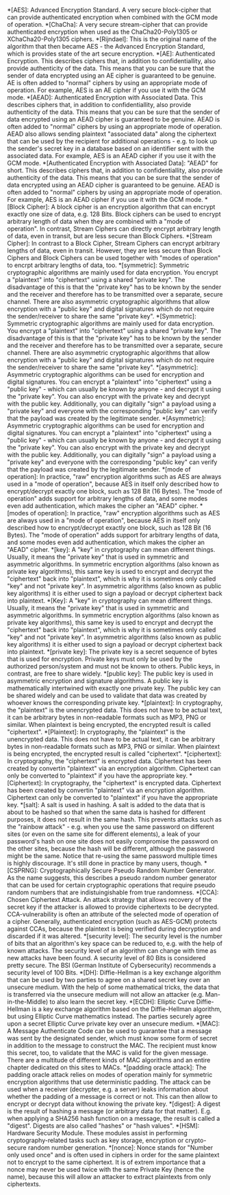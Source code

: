 *[AES]: Advanced Encryption Standard. A very secure block-cipher that can provide authenticated encryption when combined with the GCM mode of operation.
*[ChaCha]: A very secure stream-cipher that can provide authenticated encryption when used as the ChaCha20-Poly1305 or XChaCha20-Poly1305 ciphers.
*[Rijndael]: This is the original name of the algorithm that then became AES - the Advanced Encryption Standard, which is provides state of the art secure encryption.
*[AE]: Authenticated Encryption. This describes ciphers that, in addition to confidentiallity, also provide authenticity of the data. This means that you can be sure that the sender of data encrypted using an AE cipher is guaranteed to be genuine. AE is often added to "normal" ciphers by using an appropriate mode of operation. For example, AES is an AE cipher if you use it with the GCM mode.
*[AEAD]: Authenticated Encryption with Associated Data. This describes ciphers that, in addition to confidentiallity, also provide authenticity of the data. This means that you can be sure that the sender of data encrypted using an AEAD cipher is guaranteed to be genuine. AEAD is often added to "normal" ciphers by using an appropriate mode of operation. AEAD also allows sending plaintext "associated data" along the ciphertext that can be used by the recipient for additional operations - e.g. to look up the sender's secret key in a database based on an identifier sent with the associated data. For example, AES is an AEAD cipher if you use it with the GCM mode.
*[Authenticated Encryption with Associated Data]: "AEAD" for short. This describes ciphers that, in addition to confidentiallity, also provide authenticity of the data. This means that you can be sure that the sender of data encrypted using an AEAD cipher is guaranteed to be genuine. AEAD is often added to "normal" ciphers by using an appropriate mode of operation. For example, AES is an AEAD cipher if you use it with the GCM mode.
*[Block Cipher]: A block cipher is an encryption algorithm that can encrypt exactly one size of data, e.g. 128 Bits. Block ciphers can be used to encrypt arbitrary length of data when they are combined with a "mode of operation". In contrast, Stream Ciphers can directly encrypt arbitrary length of data, even in transit, but are less secure than Block Ciphers.
*[Stream Cipher]: In contrast to a Block Cipher, Stream Ciphers can encrypt arbitrary lengths of data, even in transit. However, they are less secure than Block Ciphers and Block Ciphers can be used together with "modes of operation" to encrpt arbitrary lengths of data, too.
*[symmetric]: Symmetric cryptographic algorithms are mainly used for data encryption. You encrypt a "plaintext" into "ciphertext" using a shared "private key". The disadvantage of this is that the "private key" has to be known by the sender and the receiver and therefore has to be transmitted over a separate, secure channel. There are also asymmetric cryptographic algorithms that allow encryption with a "public key" and digital signatures which do not require the sender/receiver to share the same "private key".
*[Symmetric]: Symmetric cryptographic algorithms are mainly used for data encryption. You encrypt a "plaintext" into "ciphertext" using a shared "private key". The disadvantage of this is that the "private key" has to be known by the sender and the receiver and therefore has to be transmitted over a separate, secure channel. There are also asymmetric cryptographic algorithms that allow encryption with a "public key" and digital signatures which do not require the sender/receiver to share the same "private key".
*[asymmetric]: Asymmetric cryptographic algorithms can be used for encryption and digital signatures. You can encrypt a "plaintext" into "ciphertext" using a "public key" - which can usually be known by anyone - and decrypt it using the "private key". You can also encrypt with the private key and decrypt with the public key. Additionally, you can digitally "sign" a payload using a "private key" and everyone with the corresponding "public key" can verify that the payload was created by the legitimate sender.
*[Asymmetric]: Asymmetric cryptographic algorithms can be used for encryption and digital signatures. You can encrypt a "plaintext" into "ciphertext" using a "public key" - which can usually be known by anyone - and decrypt it using the "private key". You can also encrypt with the private key and decrypt with the public key. Additionally, you can digitally "sign" a payload using a "private key" and everyone with the corresponding "public key" can verify that the payload was created by the legitimate sender.
*[mode of operation]: In practice, "raw" encryption algorithms such as AES are always used in a "mode of operation", because AES in itself only described how to encrypt/decrypt exactly one block, such as 128 Bit (16 Bytes). The "mode of operation" adds support for arbitrary lengths of data, and some modes even add authentication, which makes the cipher an "AEAD" cipher.
*[modes of operation]: In practice, "raw" encryption algorithms such as AES are always used in a "mode of operation", because AES in itself only described how to encrypt/decrypt exactly one block, such as 128 Bit (16 Bytes). The "mode of operation" adds support for arbitrary lengths of data, and some modes even add authentication, which makes the cipher an "AEAD" cipher.
*[key]: A "key" in cryptography can mean different things. Usually, it means the "private key" that is used in symmetric and asymmetric algorithms. In symmetric encryption algorithms (also known as private key algorithms), this same key is used to encrypt and decrypt the "ciphertext" back into "plaintext", which is why it is sometimes only called "key" and not "private key". In asymmetric algorithms (also known as public key algorithms) it is either used to sign a payload or decrypt ciphertext back into plaintext.
*[Key]: A "key" in cryptography can mean different things. Usually, it means the "private key" that is used in symmetric and asymmetric algorithms. In symmetric encryption algorithms (also known as private key algorithms), this same key is used to encrypt and decrypt the "ciphertext" back into "plaintext", which is why it is sometimes only called "key" and not "private key". In asymmetric algorithms (also known as public key algorithms) it is either used to sign a payload or decrypt ciphertext back into plaintext.
*[private key]: The private key is a secret sequence of bytes that is used for encryption. Private keys must only be used by the authorized person/system and must not be known to others. Public keys, in contrast, are free to share widely.
*[public key]: The public key is used in asymmetric encryption and signature algorithms. A public key is mathematically intertwined with exactly one private key. The public key can be shared widely and can be used to validate that data was created by whoever knows the corresponding private key.
*[plaintext]: In cryptography, the "plaintext" is the unencrypted data. This does not have to be actual text, it can be arbitrary bytes in non-readable formats such as MP3, PNG or similar. When plaintext is being encrypted, the encrypted result is called "ciphertext".
*[Plaintext]: In cryptography, the "plaintext" is the unencrypted data. This does not have to be actual text, it can be arbitrary bytes in non-readable formats such as MP3, PNG or similar. When plaintext is being encrypted, the encrypted result is called "ciphertext".
*[ciphertext]: In cryptography, the "ciphertext" is encrypted data. Ciphertext has been created by convertin "plaintext" via an encryption algorithm. Ciphertext can only be converted to "plaintext" if you have the appropriate key.
*[Ciphertext]: In cryptography, the "ciphertext" is encrypted data. Ciphertext has been created by convertin "plaintext" via an encryption algorithm. Ciphertext can only be converted to "plaintext" if you have the appropriate key.
*[salt]: A salt is used in hashing. A salt is added to the data that is about to be hashed so that when the same data is hashed for different purposes, it does not result in the same hash. This prevents attacks such as the "rainbow attack" - e.g. when you use the same password on different sites (or even on the same site for different elements), a leak of your password's hash on one site does not easily compromise the password on the other sites, because the hash will be different, although the password might be the same. Notice that re-using the same password multiple times is highly discourage. It's still done in practice by many users, though.
*[CSPRNG]: Cryptographically Secure Pseudo Random Number Generator. As the name suggests, this describes a pseudo random number generator that can be used for certain cryptographic operations that require pseudo random numbers that are indistuingishable from true randomness.
*[CCA]: Chosen Ciphertext Attack. An attack strategy that allows recovery of the secret key if the attacker is allowed to provide ciphertexts to be decrypted. CCA-vulnerability is often an attribute of the selected mode of operation of a cipher. Generally, authenticated encryption (such as AES-GCM) protects against CCAs, because the plaintext is being verified during decryption and discarded if it was altered.
*[security level]: The security level is the number of bits that an algorithm's key space can be reduced to, e.g. with the help of known attacks. The security level of an algorithm can change with time as new attacks have been found. A security level of 80 Bits is considered pretty secure. The BSI (German Institute of Cybersecurity) recommends a security level of 100 Bits.
*[DH]: Diffie-Hellman is a key exchange algorithm that can be used by two parties to agree on a shared secret key over an unsecure medium. With the help of some mathematical tricks, the data that is transferred via the unsecure medium will not allow an attacker (e.g. Man-in-the-Middle) to also learn the secret key.
*[ECDH]: Elliptic Curve Diffie-Hellman is a key exchange algorithm based on the Diffie-Hellman algorithm, but using Elliptic Curve mathematics instead. The parties securely agree upon a secret Elliptic Curve private key over an unsecure medium.
*[MAC]: A Message Authenticate Code can be used to guarantee that a message was sent by the designated sender, which must know some form of secret in addition to the message to construct the MAC. The recipient must know this secret, too, to validate that the MAC is valid for the given message. There are a multitude of different kinds of MAC algorithms and an entire chapter dedicated on this sites to MACs.
*[padding oracle attack]: The padding oracle attack relies on modes of operation mainly for symmetric encryption algorithms that use deterministic padding. The attack can be used when a receiver (decrypter, e.g. a server) leaks information about whether the padding of a message is correct or not. This can then allow to encrypt or decrypt data without knowing the private key.
*[digest]: A digest is the result of hashing a message (or arbitrary data for that matter). E.g. when applying a SHA256 hash function on a message, the result is called a "digest". Digests are also called "hashes" or "hash values".
*[HSM]: Hardware Security Module. These modules assist in performing cryptography-related tasks such as key storage, encryption or crypto-secure random number generation.
*[nonce]: Nonce stands for "Number only used once" and is often used in ciphers in order for the same plaintext not to encrypt to the same ciphertext. It is of extrem importance that a nonce may never be used twice with the same Private Key (hence the name), because this will allow an attacker to extract plaintexts from only ciphertexts.